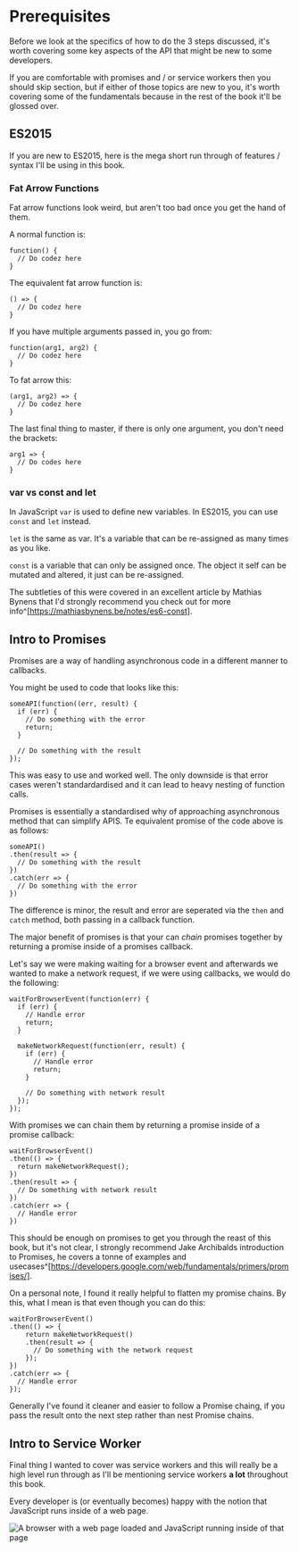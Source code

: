 # Prerequisites

Before we look at the specifics of how to do the 3 steps discussed, it's
worth covering some key aspects of the API that might be new to some
developers.

If you are comfortable with promises and / or service workers then you should
skip section, but if either of those topics are new to you, it's worth
covering some of the fundamentals because in the rest of the book it'll be
glossed over.

## ES2015

If you are new to ES2015, here is the mega short run through of features
/ syntax I'll be using in this book.

### Fat Arrow Functions

Fat arrow functions look weird, but aren't too bad once you get the hand of
them.

A normal function is:

    function() {
      // Do codez here
    }

The equivalent fat arrow function is:

    () => {
      // Do codez here
    }

If you have multiple arguments passed in, you go from:

    function(arg1, arg2) {
      // Do codez here
    }

To fat arrow this:

    (arg1, arg2) => {
      // Do codez here
    }

The last final thing to master, if there is only one argument, you don't need
the brackets:

    arg1 => {
      // Do codes here
    }

### var vs const and let

In JavaScript `var` is used to define new variables. In ES2015, you can
use `const` and `let` instead.

`let` is the same as var. It's a variable that can be re-assigned as many
times as you like.

`const` is a variable that can only be assigned once. The object it self can
be mutated and altered, it just can be re-assigned.

The subtleties of this were covered in an excellent article by Mathias Bynens
that I'd strongly recommend you check out for more
info^[https://mathiasbynens.be/notes/es6-const].

## Intro to Promises

Promises are a way of handling asynchronous code in a different manner to
callbacks.

You might be used to code that looks like this:

    someAPI(function((err, result) {
      if (err) {
        // Do something with the error
        return;
      }

      // Do something with the result
    });

This was easy to use and worked well. The only downside is that error cases
weren't standardardised and it can lead to heavy nesting of function calls.

Promises is essentially a standardised why of approaching asynchronous method
that can simplify APIS. Te equivalent promise of the code above is as
follows:

    someAPI()
    .then(result => {
      // Do something with the result
    })
    .catch(err => {
      // Do something with the error
    })

The difference is minor, the result and error are seperated via the `then` and
`catch` method, both passing in a callback function.

The major benefit of promises is that your can *chain* promises together by
returning a promise inside of a promises callback.

Let's say we were making waiting for a browser event and afterwards we wanted
to make a network request, if we were using callbacks, we would do the
following:

    waitForBrowserEvent(function(err) {
      if (err) {
        // Handle error
        return;
      }

      makeNetworkRequest(function(err, result) {
        if (err) {
          // Handle error
          return;
        }

        // Do something with network result
      });
    });

With promises we can chain them by returning a promise inside of a  promise
callback:

    waitForBrowserEvent()
    .then(() => {
      return makeNetworkRequest();
    })
    .then(result => {
      // Do something with network result
    })
    .catch(err => {
      // Handle error
    })

This should be enough on promises to get you through the reast of this book,
but it's not clear, I strongly recommend Jake Archibalds introduction to
Promises, he covers a tonne of examples and
usecases^[https://developers.google.com/web/fundamentals/primers/promises/].

On a personal note, I found it really helpful to flatten my promise chains.
By this, what I mean is that even though you can do this:

    waitForBrowserEvent()
    .then(() => {
        return makeNetworkRequest()
        .then(result => {
          // Do something with the network request
        });  
    })
    .catch(err => {
      // Handle error
    });

Generally I've found it cleaner and easier to follow a Promise chaing, if you
pass the result onto the next step rather than nest Promise chains.

## Intro to Service Worker

Final thing I wanted to cover was service workers and this will really be a
high level run through as I'll be mentioning service workers **a lot**
throughout this book.

Every developer is (or eventually becomes) happy with the notion that
JavaScript runs inside of a web page.

![A browser with a web page loaded and JavaScript running inside of that page](build/images/browser-with-javascript.png)
